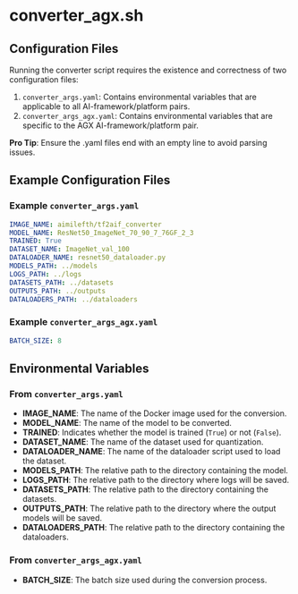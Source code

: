 # converter_agx.sh

## Configuration Files

Running the converter script requires the existence and correctness of two configuration files:
1. `converter_args.yaml`: Contains environmental variables that are applicable to all AI-framework/platform pairs.
2. `converter_args_agx.yaml`: Contains environmental variables that are specific to the AGX AI-framework/platform pair.

**Pro Tip**: Ensure the .yaml files end with an empty line to avoid parsing issues.

## Example Configuration Files

### Example `converter_args.yaml`

```yaml
IMAGE_NAME: aimilefth/tf2aif_converter
MODEL_NAME: ResNet50_ImageNet_70_90_7_76GF_2_3
TRAINED: True
DATASET_NAME: ImageNet_val_100
DATALOADER_NAME: resnet50_dataloader.py
MODELS_PATH: ../models
LOGS_PATH: ../logs
DATASETS_PATH: ../datasets
OUTPUTS_PATH: ../outputs
DATALOADERS_PATH: ../dataloaders

```

### Example `converter_args_agx.yaml`

```yaml
BATCH_SIZE: 8

```

## Environmental Variables

### From `converter_args.yaml`

- **IMAGE_NAME**: The name of the Docker image used for the conversion.
- **MODEL_NAME**: The name of the model to be converted.
- **TRAINED**: Indicates whether the model is trained (`True`) or not (`False`).
- **DATASET_NAME**: The name of the dataset used for quantization.
- **DATALOADER_NAME**: The name of the dataloader script used to load the dataset.
- **MODELS_PATH**: The relative path to the directory containing the model.
- **LOGS_PATH**: The relative path to the directory where logs will be saved.
- **DATASETS_PATH**: The relative path to the directory containing the datasets.
- **OUTPUTS_PATH**: The relative path to the directory where the output models will be saved.
- **DATALOADERS_PATH**: The relative path to the directory containing the dataloaders.

### From `converter_args_agx.yaml`

- **BATCH_SIZE**: The batch size used during the conversion process.